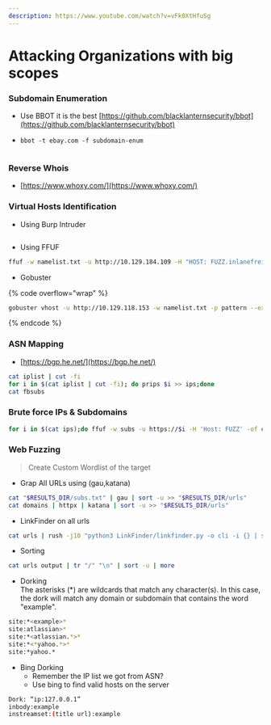 ```yaml
---
description: https://www.youtube.com/watch?v=vFk0XtHfuSg
---
```


# Attacking Organizations with big scopes

### Subdomain Enumeration

* Use BBOT it is the best [https://github.com/blacklanternsecurity/bbot](https://github.com/blacklanternsecurity/bbot)
* ```
  bbot -t ebay.com -f subdomain-enum
  ```

<figure><img src="../../.gitbook/assets/image (172).png" alt=""><figcaption></figcaption></figure>

### Reverse Whois

* [https://www.whoxy.com/](https://www.whoxy.com/)

### Virtual Hosts Identification

* Using Burp Intruder

<figure><img src="../../.gitbook/assets/image (173).png" alt=""><figcaption></figcaption></figure>

* Using FFUF

```bash
ffuf -w namelist.txt -u http://10.129.184.109 -H "HOST: FUZZ.inlanefreight.htb".
```

* Gobuster

{% code overflow="wrap" %}
```bash
gobuster vhost -u http://10.129.118.153 -w namelist.txt -p pattern --exclude-length 301 -t 10
```
{% endcode %}

### ASN Mapping

* [https://bgp.he.net/](https://bgp.he.net/)

```bash
cat iplist | cut -fi 
for i in $(cat iplist | cut -fi); do prips $i >> ips;done
cat fbsubs  
```

### Brute force IPs & Subdomains

```bash
for i in $(cat ips);do ffuf -w subs -u https://$i -H 'Host: FUZZ' -of csv -o $1.csv ; done
```

### Web Fuzzing&#x20;

> Create Custom Wordlist of the target

* Grap All URLs using (gau,katana)

```bash
cat "$RESULTS_DIR/subs.txt" | gau | sort -u >> "$RESULTS_DIR/urls"
cat domains | httpx | katana | sort -u >> "$RESULTS_DIR/urls"
```

* LinkFinder on all urls

```bash
cat urls | rush -j10 "python3 LinkFinder/linkfinder.py -o cli -i {} | sort -u >> ouput"
```

* Sorting

```bash
cat urls output | tr "/" "\n" | sort -u | more 
```

* Dorking\
  The asterisks (\*) are wildcards that match any character(s). In this case, the dork will match any domain or subdomain that contains the word "example".

```bash
site:*<example>* 
site:atlassian>*
site:*<atlassian.*>* 
site:*<*yahoo.*>*
site:*yahoo.*
```

* Bing Dorking
  * Remember the IP list we got from ASN?&#x20;
  * Use bing to find valid hosts on the server

```bash
Dork: “ip:127.0.0.1”
inbody:example
instreamset:(title url):example
```
